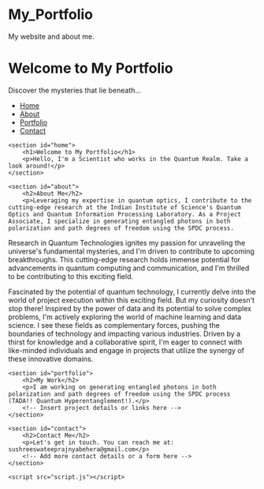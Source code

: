 # My_Portfolio
My website and about me.
<!DOCTYPE html>
<html lang="en">
<head>
    <meta charset="UTF-8">
    <meta name="viewport" content="width=device-width, initial-scale=1.0">
    <title>Portfolio</title>
    <link rel="stylesheet" href="style.css">
</head>

<div class="animated-background">
  <h1>Welcome to My Portfolio</h1>
  <p>Discover the mysteries that lie beneath...</p>
</div>

<body>
    <nav>
        <ul>
            <li><a href="#home">Home</a></li>
            <li><a href="#about">About</a></li>
            <li><a href="#portfolio">Portfolio</a></li>
            <li><a href="#contact">Contact</a></li>
        </ul>
    </nav>

    <section id="home">
        <h1>Welcome to My Portfolio</h1>
        <p>Hello, I'm a Scientist who works in the Quantum Realm. Take a look around!</p>
    </section>

    <section id="about">
        <h2>About Me</h2>
        <p>Leveraging my expertise in quantum optics, I contribute to the cutting-edge research at the Indian Institute of Science's Quantum Optics and Quantum Information Processing Laboratory. As a Project Associate, I specialize in generating entangled photons in both polarization and path degrees of freedom using the SPDC process.

Research in Quantum Technologies ignites my passion for unraveling the universe's fundamental mysteries, and I'm driven to contribute to upcoming breakthroughs. This cutting-edge research holds immense potential for advancements in quantum computing and communication, and I'm thrilled to be contributing to this exciting field.

Fascinated by the potential of quantum technology, I currently delve into the world of project execution within this exciting field. But my curiosity doesn't stop there! Inspired by the power of data and its potential to solve complex problems, I'm actively exploring the world of machine learning and data science. I see these fields as complementary forces, pushing the boundaries of technology and impacting various industries. Driven by a thirst for knowledge and a collaborative spirit, I'm eager to connect with like-minded individuals and engage in projects that utilize the synergy of these innovative domains.</p>
    </section>

    <section id="portfolio">
        <h2>My Work</h2>
        <p>I am working on generating entangled photons in both polarization and path degrees of freedom using the SPDC process (TADA!! Quantum Hyperentanglement!).</p>
        <!-- Insert project details or links here -->
    </section>

    <section id="contact">
        <h2>Contact Me</h2>
        <p>Let's get in touch. You can reach me at: sushreeswateeprajnyabehera@gmail.com</p>
        <!-- Add more contact details or a form here -->
    </section>

    <script src="script.js"></script>
</body>
</html>
